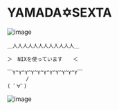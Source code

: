 # YAMADA✡SEXTA
![image](https://github.com/nannoda/nannoda/assets/114621472/164015ba-0c50-40e0-a6b4-ff89a9b17a89)

```
＿人人人人人人人人人人人人＿

＞　NIXを使っています　　＜

￣Y^Y^Y^Y^Y^Y^Y^Y^Y^Y^Y￣
      /
( ﾟ∀ﾟ)
```
![image](https://count.getloli.com/get/@nannoda?theme=moebooru)
